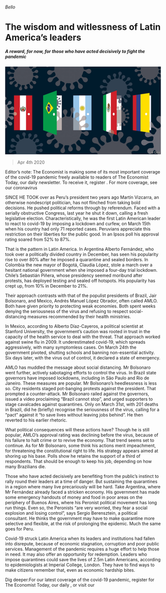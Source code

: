 ###### Bello

# The wisdom and witlessness of Latin America’s leaders 

##### A reward, for now, for those who have acted decisively to fight the pandemic 

![image](images/20200404_AMD001.jpg) 

> Apr 4th 2020 

Editor’s note: The Economist is making some of its most important coverage of the covid-19 pandemic freely available to readers of The Economist Today, our daily newsletter. To receive it, register . For more coverage, see our coronavirus 

SINCE HE TOOK over as Peru’s president two years ago Martín Vizcarra, an otherwise nondescript politician, has not flinched from taking bold decisions. He pushed political reforms through by referendum. Faced with a serially obstructive Congress, last year he shut it down, calling a fresh legislative election. Characteristically, he was the first Latin American leader to react to covid-19 by imposing a lockdown and curfew, on March 15th when his country had only 71 reported cases. Peruvians appreciate this restriction on their liberties for the public good. In an Ipsos poll his approval rating soared from 52% to 87%.

That is the pattern in Latin America. In Argentina Alberto Fernández, who took over a politically divided country in December, has seen his popularity rise to over 80% after he imposed a quarantine and sealed borders. In Colombia the new mayor of Bogotá, Claudia López, stole a march over a hesitant national government when she imposed a four-day trial lockdown. Chile’s Sebastián Piñera, whose presidency seemed moribund after protests, has deployed testing and sealed off hotspots. His popularity has crept up, from 10% in December to 21%.


Their approach contrasts with that of the populist presidents of Brazil, Jair Bolsonaro, and Mexico, Andrés Manuel López Obrador, often called AMLO. Both have given priority to protecting weak economies. Both spent weeks denying the seriousness of the virus and refusing to respect social-distancing measures recommended by their health ministries.

In Mexico, according to Alberto Díaz-Cayeros, a political scientist at Stanford University, the government’s caution was rooted in trust in the capacity of the health service to deal with the threat. That approach worked against swine flu in 2009. It underestimated covid-19, which spreads aggressively, with many symptomless cases. On March 24th the government pivoted, shutting schools and banning non-essential activity. Six days later, with the virus out of control, it declared a state of emergency.

AMLO has muddled the message about social distancing. Mr Bolsonaro went further, actively sabotaging efforts to control the virus. In Brazil state governors have imposed lockdowns, including in São Paulo and Rio de Janeiro. These measures are popular. Mr Bolsonaro’s heedlessness is less so. City residents staged pot-banging protests against the president. That prompted a counter-attack. Mr Bolsonaro railed against the governors, issued a video proclaiming “Brazil cannot stop”, and urged supporters to stage cavalcades against quarantines. Only on March 31st, with 201 deaths in Brazil, did he (briefly) recognise the seriousness of the virus, calling for a “pact” against it “to save lives without leaving jobs behind”. He then reverted to his earlier rhetoric.

What political consequences will these actions have? Though he is still popular, AMLO’s approval rating was declining before the virus, because of his failure to halt crime or to revive the economy. That trend seems set to continue. As for Mr Bolsonaro, some think his actions merit impeachment, for threatening the constitutional right to life. His strategy appears aimed at shoring up his base. Polls show he retains the support of a third of respondents. That should be enough to keep his job, depending on how many Brazilians die.

Those who have acted decisively are benefiting from the public’s instinct to rally round their leaders at a time of danger. But sustaining the quarantines in a region where many live precariously will be hard. Take Argentina, where Mr Fernández already faced a stricken economy. His government has made some emergency handouts of money and food in poor areas on the periphery of Buenos Aires, where his Peronist political movement has long run things. Even so, the Peronists “are very worried, they fear a social explosion and losing control”, says Sergio Berensztein, a political consultant. He thinks the government may have to make quarantine more selective and flexible, at the risk of prolonging the epidemic. Much the same goes for Peru.

Covid-19 struck Latin America when its leaders and institutions had fallen into disrepute, because of economic stagnation, corruption and poor public services. Management of the pandemic requires a huge effort to help those in need. It may also offer an opportunity for redemption. Leaders who impose quarantines could save the lives of 2.5m Latin Americans, according to epidemiologists at Imperial College, London. They have to find ways to make citizens remember that, even as economic hardship bites.

Dig deeper:For our latest coverage of the covid-19 pandemic, register for The Economist Today, our daily , or visit our 

